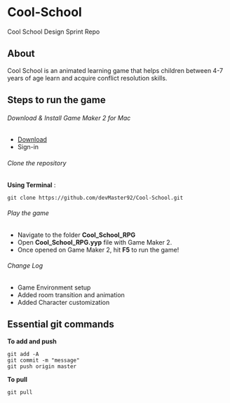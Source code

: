 # Cool-School
Cool School Design Sprint Repo


## About
Cool School is an animated learning game that helps children between 4-7 years of age learn and acquire conflict resolution skills.


## Steps to run the game

###### Download & Install Game Maker 2 for Mac

* [Download](https://www.yoyogames.com/en/education)
* Sign-in

###### Clone the repository

**Using Terminal** : 
```
git clone https://github.com/devMaster92/Cool-School.git
```

###### Play the game

* Navigate to the folder **Cool_School_RPG**
* Open **Cool_School_RPG.yyp** file with Game Maker 2. 
* Once opened on Game Maker 2, hit **F5** to run the game!

###### Change Log

* Game Environment setup 
* Added room transition and animation
* Added Character customization

## Essential git commands
**To add and push**
```
git add -A
git commit -m "message"
git push origin master
```
**To pull**
```
git pull
```
